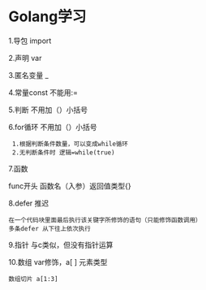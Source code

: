 # Golang学习

1.导包 import

2.声明 var

3.匿名变量 _

4.常量const 不能用:=

5.判断 不用加（）小括号

6.for循环 不用加（）小括号  

```
 1.根据判断条件数量，可以变成while循环  
 2.无判断条件时 逻辑=while(true)
```

7.函数

func开头  函数名（入参）返回值类型{}

8.defer 推迟 

```
在一个代码块里面最后执行该关键字所修饰的语句（只能修饰函数调用）
多条defer 从下往上依次执行
```

9.指针 与c类似，但没有指针运算

10.数组 var修饰，a[ ] 元素类型

```
数组切片 a[1:3]
```

